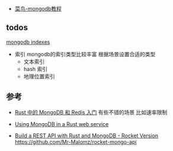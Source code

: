 
- [菜鸟-mongodb教程](https://www.runoob.com/mongodb/mongodb-delete-collection.html)
## todos
 [mongodb indexes](https://www.mongodb.com/docs/manual/indexes/)
- 索引
    mongodb的索引类型比较丰富 根据场景设置合适的类型
    - 文本索引
    - hash 索引
    - 地理位置索引


## 参考
- [Rust 中的 MongoDB 和 Redis 入门](https://devpress.csdn.net/mongodb/62f985b77e6682346618d501.html)
有些不错的场景 比如速率限制

- [Using MongoDB in a Rust web service](https://blog.logrocket.com/using-mongodb-in-a-rust-web-service/)

- [Build a REST API with Rust and MongoDB - Rocket Version](https://dev.to/hackmamba/build-a-rest-api-with-rust-and-mongodb-rocket-version-ah5)
https://github.com/Mr-Malomz/rocket-mongo-api